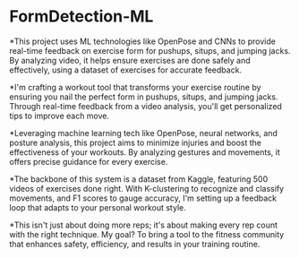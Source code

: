 # FormDetection-ML
*This project uses ML technologies like OpenPose and CNNs to provide real-time feedback on exercise form for pushups, situps, and jumping jacks. By analyzing video, it helps ensure exercises are done safely and effectively, using a dataset of exercises for accurate feedback.

*I'm crafting a workout tool that transforms your exercise routine by ensuring you nail the perfect form in pushups, situps, and jumping jacks. Through real-time feedback from a video analysis, you'll get personalized tips to improve each move.

*Leveraging machine learning tech like OpenPose, neural networks, and posture analysis, this project aims to minimize injuries and boost the effectiveness of your workouts. By analyzing gestures and movements, it offers precise guidance for every exercise.

*The backbone of this system is a dataset from Kaggle, featuring 500 videos of exercises done right. With K-clustering to recognize and classify movements, and F1 scores to gauge accuracy, I'm setting up a feedback loop that adapts to your personal workout style.

*This isn't just about doing more reps; it's about making every rep count with the right technique. My goal? To bring a tool to the fitness community that enhances safety, efficiency, and results in your training routine.
